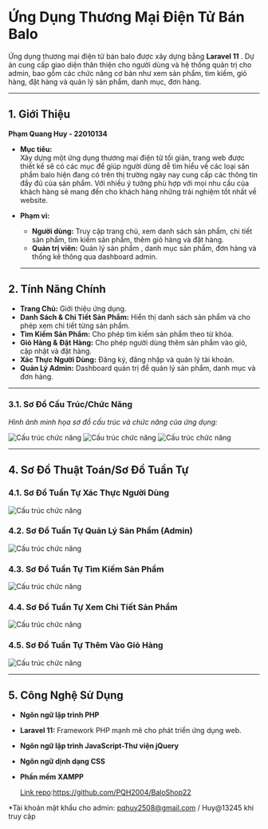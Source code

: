 # Ứng Dụng Thương Mại Điện Tử Bán Balo

Ứng dụng thương mại điện tử bán balo được xây dựng bằng **Laravel 11** . Dự án cung cấp giao diện thân thiện cho người dùng và hệ thống quản trị cho admin, bao gồm các chức năng cơ bản như xem sản phẩm, tìm kiếm, giỏ hàng, đặt hàng và quản lý sản phẩm, danh mục, đơn hàng.

---

## 1. Giới Thiệu

**Phạm Quang Huy - 22010134**

- **Mục tiêu:**  
  Xây dựng một ứng dụng thương mại điện tử tối giản, trang web được thiết kế sẽ có các mục để giúp người dùng dễ tìm hiểu về các loại sản phẩm balo hiện đang có trên thị trường ngày nay cung cấp các thông tin đầy đủ của sản phẩm. Với nhiều ý tưởng phù hợp với mọi nhu cầu của khách hàng sẽ mang đến cho khách hàng những trải nghiệm tốt nhất về website.
  
- **Phạm vi:**  
  - **Người dùng:** Truy cập trang chủ, xem danh sách sản phẩm, chi tiết sản phẩm, tìm kiếm sản phẩm, thêm giỏ hàng và đặt hàng.
  - **Quản trị viên:** Quản lý sản phẩm , danh mục sản phẩm, đơn hàng và thống kê thông qua dashboard admin.

   ---

## 2. Tính Năng Chính

- **Trang Chủ:** Giới thiệu ứng dụng.
- **Danh Sách & Chi Tiết Sản Phẩm:** Hiển thị danh sách sản phẩm và cho phép xem chi tiết từng sản phẩm.
- **Tìm Kiếm Sản Phẩm:** Cho phép tìm kiếm sản phẩm theo từ khóa.
- **Giỏ Hàng & Đặt Hàng:** Cho phép người dùng thêm sản phẩm vào giỏ, cập nhật và đặt hàng.
- **Xác Thực Người Dùng:** Đăng ký, đăng nhập và quản lý tài khoản.
- **Quản Lý Admin:** Dashboard quản trị để quản lý sản phẩm, danh mục và đơn hàng.

---

### 3.1. Sơ Đồ Cấu Trúc/Chức Năng

*Hình ảnh minh họa sơ đồ cấu trúc và chức năng của ứng dụng:*

![Cấu trúc chức năng](https://raw.githubusercontent.com/PQH2004/BaloShop22/main/218ccdda-77c4-4c2b-8079-2a358ea477db.jpg)
![Cấu trúc chức năng](https://raw.githubusercontent.com/PQH2004/BaloShop22/main/4eb8dcb0-cf94-4b72-936b-b1e2cd00ebd5.jpg)
![Cấu trúc chức năng](https://raw.githubusercontent.com/PQH2004/BaloShop22/main/6dfd8c57-4077-4f83-bf85-6eb5408caf05.jpg)

---

## 4. Sơ Đồ Thuật Toán/Sơ Đồ Tuần Tự
### 4.1. Sơ Đồ Tuần Tự Xác Thực Người Dùng
![Cấu trúc chức năng](https://raw.githubusercontent.com/PQH2004/BaloShop22/main/18cb309a-be6a-4198-bf5b-8e37b0620ac9.jpg)

### 4.2. Sơ Đồ Tuần Tự Quản Lý Sản Phẩm (Admin)
![Cấu trúc chức năng](https://raw.githubusercontent.com/PQH2004/BaloShop22/main/474000aa-1204-4959-bf8b-ef897b338767.jpg)

### 4.3. Sơ Đồ Tuần Tự Tìm Kiếm Sản Phẩm 
![Cấu trúc chức năng](https://raw.githubusercontent.com/PQH2004/BaloShop22/main/3523a6ad-b7e0-4608-a52a-fc5f1056cfee.jpg)

### 4.4. Sơ Đồ Tuần Tự Xem Chi Tiết Sản Phẩm 
![Cấu trúc chức năng](https://raw.githubusercontent.com/PQH2004/BaloShop22/main/6642af5a-6ccf-4c81-9bd9-4d6604d3a0d8.jpg)

### 4.5. Sơ Đồ Tuần Tự Thêm Vào Giỏ Hàng 
![Cấu trúc chức năng](https://raw.githubusercontent.com/PQH2004/BaloShop22/main/389f0713-412e-45b4-8b70-43c96b0f2ecc.jpg)

---

## 5. Công Nghệ Sử Dụng

- **Ngôn ngữ lập trình PHP**
- **Laravel 11:** Framework PHP mạnh mẽ cho phát triển ứng dụng web.
- **Ngôn ngữ lập trình JavaScript-Thư viện jQuery**
- **Ngôn ngữ dịnh dạng CSS**
- **Phần mềm XAMPP**

   [Link repo](https://github.com/PQH2004/BaloShop22):https://github.com/PQH2004/BaloShop22
  
*Tài khoản mật khẩu cho admin: pqhuy2508@gmail.com / Huy@13245 khi truy cập 

